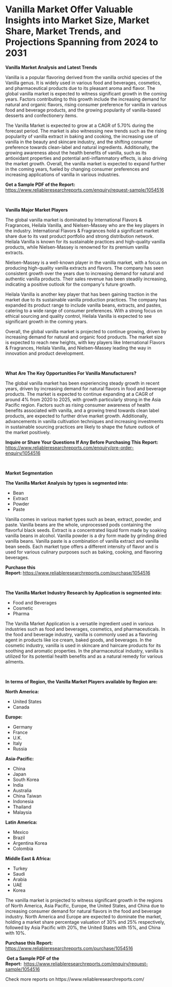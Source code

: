 <p><h1>Vanilla Market Offer Valuable Insights into Market Size, Market Share, Market Trends, and Projections Spanning from 2024 to 2031</h1></p><p><strong>Vanilla Market Analysis and Latest Trends</strong></p>
<p><p>Vanilla is a popular flavoring derived from the vanilla orchid species of the Vanilla genus. It is widely used in various food and beverages, cosmetics, and pharmaceutical products due to its pleasant aroma and flavor. The global vanilla market is expected to witness significant growth in the coming years. Factors contributing to this growth include the increasing demand for natural and organic flavors, rising consumer preference for vanilla in various food and beverage products, and the growing popularity of vanilla-based desserts and confectionery items.</p><p>The Vanilla Market is expected to grow at a CAGR of 5.70% during the forecast period. The market is also witnessing new trends such as the rising popularity of vanilla extract in baking and cooking, the increasing use of vanilla in the beauty and skincare industry, and the shifting consumer preference towards clean-label and natural ingredients. Additionally, the growing awareness about the health benefits of vanilla, such as its antioxidant properties and potential anti-inflammatory effects, is also driving the market growth. Overall, the vanilla market is expected to expand further in the coming years, fueled by changing consumer preferences and increasing applications of vanilla in various industries.</p></p>
<p><strong>Get a Sample PDF of the Report:&nbsp;</strong> <a href="https://www.reliableresearchreports.com/enquiry/request-sample/1054516">https://www.reliableresearchreports.com/enquiry/request-sample/1054516</a></p>
<p>&nbsp;</p>
<p><strong>Vanilla Major Market Players</strong></p>
<p><p>The global vanilla market is dominated by International Flavors & Fragrances, Heilala Vanilla, and Nielsen-Massey who are the key players in the industry. International Flavors & Fragrances hold a significant market share due to its vast product portfolio and strong distribution network. Heilala Vanilla is known for its sustainable practices and high-quality vanilla products, while Nielsen-Massey is renowned for its premium vanilla extracts.</p><p>Nielsen-Massey is a well-known player in the vanilla market, with a focus on producing high-quality vanilla extracts and flavors. The company has seen consistent growth over the years due to increasing demand for natural and authentic vanilla products. Their sales revenue has been steadily increasing, indicating a positive outlook for the company's future growth.</p><p>Heilala Vanilla is another key player that has been gaining traction in the market due to its sustainable vanilla production practices. The company has expanded its product range to include vanilla beans, extracts, and pastes, catering to a wide range of consumer preferences. With a strong focus on ethical sourcing and quality control, Heilala Vanilla is expected to see significant growth in the coming years.</p><p>Overall, the global vanilla market is projected to continue growing, driven by increasing demand for natural and organic food products. The market size is expected to reach new heights, with key players like International Flavors & Fragrances, Heilala Vanilla, and Nielsen-Massey leading the way in innovation and product development.</p></p>
<p>&nbsp;</p>
<p><strong>What Are The Key Opportunities For Vanilla Manufacturers?</strong></p>
<p><p>The global vanilla market has been experiencing steady growth in recent years, driven by increasing demand for natural flavors in food and beverage products. The market is expected to continue expanding at a CAGR of around 4% from 2020 to 2025, with growth particularly strong in the Asia Pacific region. Factors such as rising consumer awareness of health benefits associated with vanilla, and a growing trend towards clean label products, are expected to further drive market growth. Additionally, advancements in vanilla cultivation techniques and increasing investments in sustainable sourcing practices are likely to shape the future outlook of the market positively.</p></p>
<p><strong>Inquire or Share Your Questions If Any Before Purchasing This Report:</strong> <a href="https://www.reliableresearchreports.com/enquiry/pre-order-enquiry/1054516">https://www.reliableresearchreports.com/enquiry/pre-order-enquiry/1054516</a></p>
<p>&nbsp;</p>
<p><strong>Market Segmentation</strong></p>
<p><strong>The Vanilla Market Analysis by types is segmented into:</strong></p>
<p><ul><li>Bean</li><li>Extract</li><li>Powder</li><li>Paste</li></ul></p>
<p><p>Vanilla comes in various market types such as bean, extract, powder, and paste. Vanilla beans are the whole, unprocessed pods containing the flavorful black seeds. Extract is a concentrated liquid form made by soaking vanilla beans in alcohol. Vanilla powder is a dry form made by grinding dried vanilla beans. Vanilla paste is a combination of vanilla extract and vanilla bean seeds. Each market type offers a different intensity of flavor and is used for various culinary purposes such as baking, cooking, and flavoring beverages.</p></p>
<p><strong>Purchase this Report:&nbsp;</strong><a href="https://www.reliableresearchreports.com/purchase/1054516">https://www.reliableresearchreports.com/purchase/1054516</a></p>
<p>&nbsp;</p>
<p><strong>The Vanilla Market Industry Research by Application is segmented into:</strong></p>
<p><ul><li>Food and Beverages</li><li>Cosmetic</li><li>Pharma</li></ul></p>
<p><p>The Vanilla Market Application is a versatile ingredient used in various industries such as food and beverages, cosmetics, and pharmaceuticals. In the food and beverage industry, vanilla is commonly used as a flavoring agent in products like ice cream, baked goods, and beverages. In the cosmetic industry, vanilla is used in skincare and haircare products for its soothing and aromatic properties. In the pharmaceutical industry, vanilla is utilized for its potential health benefits and as a natural remedy for various ailments.</p></p>
<p>&nbsp;</p>
<p><strong>In terms of Region, the Vanilla Market Players available by Region are:</strong></p>
<p>
    <p> <strong> North America: </strong>
        <ul>
            <li>United States</li>
            <li>Canada</li>
        </ul>
        </p> 
    <p> <strong> Europe: </strong>
        <ul>
            <li>Germany</li>
            <li>France</li>
            <li>U.K.</li>
            <li>Italy</li>
            <li>Russia</li>
        </ul>
        </p> 
    <p> <strong> Asia-Pacific: </strong>
        <ul>
            <li>China</li>
            <li>Japan</li>
            <li>South Korea</li>
            <li>India</li>
            <li>Australia</li>
            <li>China Taiwan</li>
            <li>Indonesia</li>
            <li>Thailand</li>
            <li>Malaysia</li>
        </ul>
        </p> 
    <p> <strong> Latin America: </strong>
        <ul>
            <li>Mexico</li>
            <li>Brazil</li>
            <li>Argentina Korea</li>
            <li>Colombia</li>
        </ul>
        </p> 
    <p> <strong> Middle East & Africa: </strong>
        <ul>
            <li>Turkey</li>
            <li>Saudi</li>
            <li>Arabia</li>
            <li>UAE</li>
            <li>Korea</li>
        </ul>
    </p>
    </p>
<p><p>The vanilla market is projected to witness significant growth in the regions of North America, Asia Pacific, Europe, the United States, and China due to increasing consumer demand for natural flavors in the food and beverage industry. North America and Europe are expected to dominate the market, holding a market share percentage valuation of 30% and 25% respectively, followed by Asia Pacific with 20%, the United States with 15%, and China with 10%.</p></p>
<p><strong>Purchase this Report: </strong><a href="https://www.reliableresearchreports.com/purchase/1054516">https://www.reliableresearchreports.com/purchase/1054516</a></p>
<p>&nbsp;<strong>Get a Sample PDF of the Report:&nbsp;&nbsp;</strong><a href="https://www.reliableresearchreports.com/enquiry/request-sample/1054516">https://www.reliableresearchreports.com/enquiry/request-sample/1054516</a></p>
<p><strong></strong></p>
<p>Check more reports on https://www.reliableresearchreports.com/</p>
